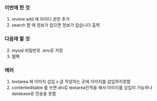 ### 이번에 한 것

1. review add 에 아이디 권한 추가
2. search 할 때 정보가 없으면 정보가 없습니다 출력

### 다음에 할 것

2.  mysql 비밀번호 .env로 저장
3.  웹팩

### 에러

1. textarea 에 이미지 삽입 x 글 작성하는 곳에 이미지를 삽입하지못함
2. contenteditable 를 쓰면 div로 textarea인척을 해서 이미지를 삽입이 가능하나 database로 전송을 못함

